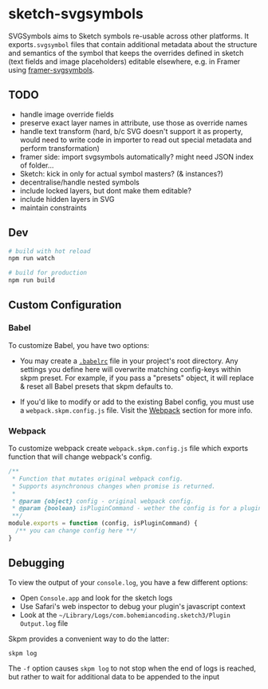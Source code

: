 # sketch-svgsymbols

SVGSymbols aims to Sketch symbols re-usable across other platforms. It exports`.svgsymbol` files that contain additional metadata about the structure and semantics of the symbol that keeps the overrides defined in sketch (text fields and image placeholders) editable elsewhere, e.g. in Framer using [framer-svgsymbols](https://github.com/fx-lange/framer-svgsymbols).

## TODO

- handle image override fields 
- preserve exact layer names in attribute, use those as override names
- handle text transform (hard, b/c SVG doesn't support it as property, would need to write code in importer to read out special metadata and perform transformation)
- framer side: import svgsymbols automatically? might need JSON index of folder…
- Sketch: kick in only for actual symbol masters? (& instances?)
- decentralise/handle nested symbols
- include locked layers, but dont make them editable?
- include hidden layers in SVG
- maintain constraints

## Dev

``` bash
# build with hot reload
npm run watch

# build for production
npm run build
```

## Custom Configuration

### Babel

To customize Babel, you have two options:

* You may create a [`.babelrc`](https://babeljs.io/docs/usage/babelrc) file in your project's root directory. Any settings you define here will overwrite matching config-keys within skpm preset. For example, if you pass a "presets" object, it will replace & reset all Babel presets that skpm defaults to.

* If you'd like to modify or add to the existing Babel config, you must use a `webpack.skpm.config.js` file. Visit the [Webpack](#webpack) section for more info.

### Webpack

To customize webpack create `webpack.skpm.config.js` file which exports function that will change webpack's config.

```js
/**
 * Function that mutates original webpack config.
 * Supports asynchronous changes when promise is returned.
 *
 * @param {object} config - original webpack config.
 * @param {boolean} isPluginCommand - wether the config is for a plugin command or a resource
 **/
module.exports = function (config, isPluginCommand) {
  /** you can change config here **/
}
```

## Debugging

To view the output of your `console.log`, you have a few different options:
* Open `Console.app` and look for the sketch logs
* Use Safari's web inspector to debug your plugin's javascript context
* Look at the `~/Library/Logs/com.bohemiancoding.sketch3/Plugin Output.log` file

Skpm provides a convenient way to do the latter:

```bash
skpm log
```

The `-f` option causes `skpm log` to not stop when the end of logs is reached, but rather to wait for additional data to be appended to the input

